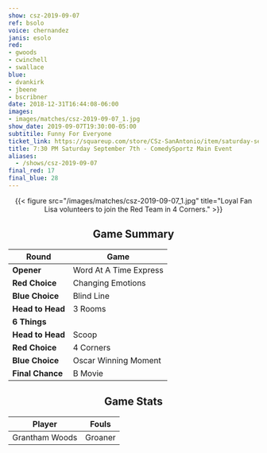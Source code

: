 ```yaml
---
show: csz-2019-09-07
ref: bsolo
voice: chernandez
janis: esolo
red:
- gwoods
- cwinchell
- swallace
blue:
- dvankirk
- jbeene
- bscribner
date: 2018-12-31T16:44:08-06:00
images:
- images/matches/csz-2019-09-07_1.jpg
show_date: 2019-09-07T19:30:00-05:00
subtitile: Funny For Everyone
ticket_link: https://squareup.com/store/CSz-SanAntonio/item/saturday-sept-th-pm-comedysportz-main-event
title: 7:30 PM Saturday September 7th - ComedySportz Main Event
aliases:
  - /shows/csz-2019-09-07
final_red: 17
final_blue: 28
---
```


<center>

{{< figure src="/images/matches/csz-2019-09-07_1.jpg" title="Loyal Fan Lisa volunteers to join the Red Team in 4 Corners." >}}

## Game Summary

| **Round** | **Game** |
|--------------|------|
| **Opener**       |Word At A Time Express|
| **Red Choice**   |Changing Emotions|
| **Blue Choice**  |Blind Line|
| **Head to Head** |3 Rooms|
| **6 Things**     |      |
| **Head to Head** |Scoop|
| **Red Choice**   |4 Corners|
| **Blue Choice**  |Oscar Winning Moment|
| **Final Chance** |B Movie|

## Game Stats

| **Player** | **Fouls** |
|--------|-------|
|Grantham Woods|Groaner|


</center>
